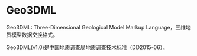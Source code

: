 Geo3DML
===

Geo3DML: Three-Dimensional Geological Model Markup Language，三维地质模型数据交换格式。

Geo3DML(v1.0)是中国地质调查局地质调查技术标准（DD2015-06）。
